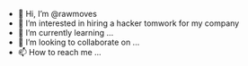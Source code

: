- 👋 Hi, I’m @rawmoves
- 👀 I’m interested in hiring a hacker tomwork for my company
- 🌱 I’m currently learning ...
- 💞️ I’m looking to collaborate on ...
- 📫 How to reach me ...

<!---
rawmoves/rawmoves is a ✨ special ✨ repository because its `README.md` (this file) appears on your GitHub profile.
You can click the Preview link to take a look at your changes.
--->
